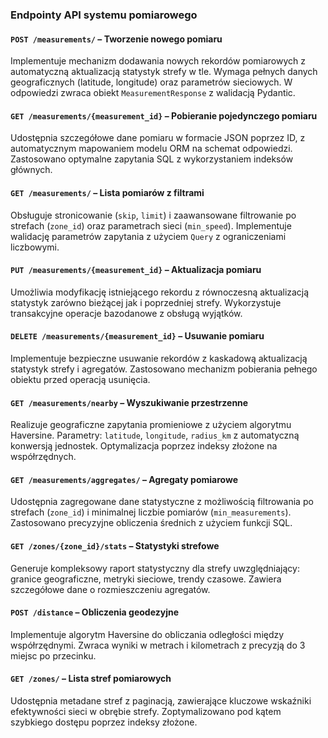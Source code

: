 ### Endpointy API systemu pomiarowego

#### `POST /measurements/` – Tworzenie nowego pomiaru

Implementuje mechanizm dodawania nowych rekordów pomiarowych z automatyczną aktualizacją statystyk strefy w tle. Wymaga pełnych danych geograficznych (latitude, longitude) oraz parametrów sieciowych. W odpowiedzi zwraca obiekt `MeasurementResponse` z walidacją Pydantic.

#### `GET /measurements/{measurement_id}` – Pobieranie pojedynczego pomiaru

Udostępnia szczegółowe dane pomiaru w formacie JSON poprzez ID, z automatycznym mapowaniem modelu ORM na schemat odpowiedzi. Zastosowano optymalne zapytania SQL z wykorzystaniem indeksów głównych.

#### `GET /measurements/` – Lista pomiarów z filtrami

Obsługuje stronicowanie (`skip`, `limit`) i zaawansowane filtrowanie po strefach (`zone_id`) oraz parametrach sieci (`min_speed`). Implementuje walidację parametrów zapytania z użyciem `Query` z ograniczeniami liczbowymi.

#### `PUT /measurements/{measurement_id}` – Aktualizacja pomiaru

Umożliwia modyfikację istniejącego rekordu z równoczesną aktualizacją statystyk zarówno bieżącej jak i poprzedniej strefy. Wykorzystuje transakcyjne operacje bazodanowe z obsługą wyjątków.

#### `DELETE /measurements/{measurement_id}` – Usuwanie pomiaru

Implementuje bezpieczne usuwanie rekordów z kaskadową aktualizacją statystyk strefy i agregatów. Zastosowano mechanizm pobierania pełnego obiektu przed operacją usunięcia.

#### `GET /measurements/nearby` – Wyszukiwanie przestrzenne

Realizuje geograficzne zapytania promieniowe z użyciem algorytmu Haversine. Parametry: `latitude`, `longitude`, `radius_km` z automatyczną konwersją jednostek. Optymalizacja poprzez indeksy złożone na współrzędnych.

#### `GET /measurements/aggregates/` – Agregaty pomiarowe

Udostępnia zagregowane dane statystyczne z możliwością filtrowania po strefach (`zone_id`) i minimalnej liczbie pomiarów (`min_measurements`). Zastosowano precyzyjne obliczenia średnich z użyciem funkcji SQL.

#### `GET /zones/{zone_id}/stats` – Statystyki strefowe

Generuje kompleksowy raport statystyczny dla strefy uwzględniający: granice geograficzne, metryki sieciowe, trendy czasowe. Zawiera szczegółowe dane o rozmieszczeniu agregatów.

#### `POST /distance` – Obliczenia geodezyjne

Implementuje algorytm Haversine do obliczania odległości między współrzędnymi. Zwraca wyniki w metrach i kilometrach z precyzją do 3 miejsc po przecinku.

#### `GET /zones/` – Lista stref pomiarowych

Udostępnia metadane stref z paginacją, zawierające kluczowe wskaźniki efektywności sieci w obrębie strefy. Zoptymalizowano pod kątem szybkiego dostępu poprzez indeksy złożone.
